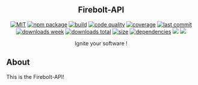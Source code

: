 <h2 align="center">Firebolt-API</h2>

<p align="center">
  <a href="https://img.shields.io/github/license/NilsBaumgartner1994/firebolt-api"><img src="https://img.shields.io/github/license/NilsBaumgartner1994/firebolt-api" alt="MIT" /></a>
  <a href="https://badge.fury.io/js/firebolt-api.svg"><img src="https://badge.fury.io/js/firebolt-api.svg" alt="npm package" /></a>
  <a href="https://travis-ci.com/NilsBaumgartner1994/firebolt-api.svg?branch=main"><img src="https://travis-ci.com/NilsBaumgartner1994/firebolt-api.svg?branch=main" alt="build" /></a>
  <a href="https://img.shields.io/lgtm/grade/javascript/g/NilsBaumgartner1994/firebolt-api.svg?logo=lgtm&logoWidth=18"><img src="https://img.shields.io/lgtm/grade/javascript/g/NilsBaumgartner1994/firebolt-api.svg?logo=lgtm&logoWidth=18" alt="code quality" /></a>
  <a href="https://coveralls.io/repos/github/NilsBaumgartner1994/firebolt-api/badge.svg?branch=main"><img src="https://coveralls.io/repos/github/NilsBaumgartner1994/firebolt-api/badge.svg?branch=main" alt="coverage" /></a>
  <a href="https://img.shields.io/github/last-commit/NilsBaumgartner1994/firebolt-api?logo=git"><img src="https://img.shields.io/github/last-commit/NilsBaumgartner1994/firebolt-api?logo=git" alt="last commit" /></a>
  <a href="https://www.npmjs.com/package/firebolt-api"><img src="https://badgen.net/npm/dw/firebolt-api" alt="downloads week" /></a>
  <a href="https://www.npmjs.com/package/firebolt-api"><img src="https://badgen.net/npm/dt/firebolt-api" alt="downloads total" /></a>
  <a href="https://bundlephobia.com/result?p=firebolt-api"><img src="https://badgen.net/bundlephobia/minzip/firebolt-api" alt="size" /></a>
  <a href="https://david-dm.org/NilsBaumgartner1994/firebolt-apig"><img src="https://david-dm.org/NilsBaumgartner1994/firebolt-api/status.svg" alt="dependencies" /></a>
  <a href="https://codeclimate.com/github/NilsBaumgartner1994/firebolt-api/maintainability"><img src="https://api.codeclimate.com/v1/badges/26f0f806f4f9222e8dd4/maintainability" /></a>
  <a href="https://app.fossa.com/projects/git%2Bgithub.com%2FNilsBaumgartner1994%2Ffirebolt-api?ref=badge_shield" alt="FOSSA Status"><img src="https://app.fossa.com/api/projects/git%2Bgithub.com%2FNilsBaumgartner1994%2Ffirebolt-api.svg?type=shield"/></a>
</p>

<p align="center">
    Ignite your software !
</p>

## About
This is the Firebolt-API!